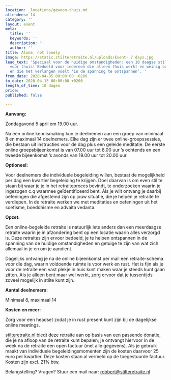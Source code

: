 ```yaml
---
location: _locations/gewoon-thuis.md
attendees: 14
category: ''
layout: event
meta:
  title: ''
  keywords: ''
  description: ''
  author: ''
title: Alone, not lonely
image: https://static.stilteretraite.nl/uploads/Event- 7 days.jpg
lead_text: 'Speciaal voor de huidige omstandigheden: een 10 daagse stilte retraite
  voor thuis! Bedoeld voor iedereen die alleen thuis werkt en weinig buiten komt,
  en die het verlangen voelt ‘in de spanning te ontspannen’. '
from_date: 2020-04-05 00:00:00 +0200
to_date: 2020-04-15 00:00:00 +0200
length_of_time: 10 dagen
price: 
published: false

---
```

**Aanvang:**

Zondagavond 5 april om 19.00 uur.

Na een online kennismaking kun je deelnemen aan een groep van minimaal 8 en maximaal 14 deelnemers. Elke dag zijn er twee online-groepssessies, die bestaan uit instructies voor de dag plus een geleide meditatie. De eerste online groepsbijeenkomst is van 07.00 uur tot 8.00 uur ’s ochtends en een tweede bijeenkomst ’s avonds van 19.00 uur tot 20.00 uur.

**Optioneel:**

Voor deelnemers die individuele begeleiding willen, bestaat de mogelijkheid per dag een kwartier begeleiding te krijgen. Doel daarvan is om even stil te staan bij waar je je in het retraiteproces bevindt, te onderzoeken waarin je ingezogen c.q waarmee geïdentificeerd bent. Als je wilt ontvang je daarbij oefeningen die afgestemd zijn op jouw situatie, die je helpen je retraite te verdiepen. In de retraite werken we met meditaties en oefeningen uit het soefisme, boeddhisme en advaita vedanta.

**Opzet:**

Een online-begeleide retraite is natuurlijk iets anders dan een meerdaagse retraite waarin je in afzondering bent op een locatie waarin alles verzorgd is. Deze retraites zijn ervoor bedoeld, je te helpen ontspannen in de spanning van de huidige omstandigheden en getuige te zijn van wat zich allemaal in je en om je aandient.

Dagelijks ontvang je na de online bijeenkomst per mail een retraite-schema voor die dag, waarin voldoende ruimte is voor werk en rust. Het is fijn als je voor de retraite een vast plekje in huis kunt maken waar je steeds kunt gaan zitten. Als je alleen bent maar wel werkt, zorg ervoor dat je tussentijds zoveel mogelijk in stilte kunt zijn.

**Aantal deelnemers:**

Minimaal 8, maximaal 14

**Kosten en meer:**

Zorg voor een headset zodat je in rust present kunt zijn bij de dagelijkse online meetings.

[stilteretraite.nl](http://stilteretraite.nl/) biedt deze retraite aan op basis van een passende donatie, die je na afloop van de retraite kunt bepalen; je ontvangt hiervoor in de week na de retraite een open factuur (met alle gegevens). Als je gebruik maakt van individuele begeleidingsmomenten zijn de kosten daarvoor 25 euro per kwartier. Deze kosten staan al vermeld op de toegestuurde factuur. Kosten zijn excl. 21% btw.

Belangstelling? Vragen? Stuur een mail naar: [robbert@stilteretraite.nl](mailto:robbert@stilteretraite.nl)